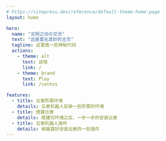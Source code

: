 ```yaml
---
# https://vitepress.dev/reference/default-theme-home-page
layout: home

hero:
  name: "文明之间の交流"
  text: "这是莫名其妙的主页"
  tagline: 这里放一些神秘代码
  actions:
    - theme: alt
      text: 这啥
      link: /
    - theme: brand
      text: Play
      link: /centos

features:
  - title: 云崽所需环境
    details: 云崽机器人安装一些所需的环境
  - title: 搭建云崽
    details: 搭建完环境之后，一步一步的安装云崽
  - title: 云崽机器人插件
    details: 根据喜好安装云崽的一些插件
---
```


